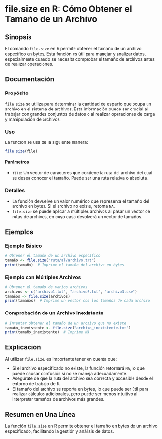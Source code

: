 <!--
Meta Description: # file.size en R: Cómo Obtener el Tamaño de un Archivo ## Sinopsis El comando `file.size` en R permite obtener el tamaño de un archivo específico en b...
Meta Keywords: archivo, tamaño, file, size, archivos
-->

# file.size en R: Cómo Obtener el Tamaño de un Archivo

## Sinopsis
El comando `file.size` en R permite obtener el tamaño de un archivo específico en bytes. Esta función es útil para manejar y analizar datos, especialmente cuando se necesita comprobar el tamaño de archivos antes de realizar operaciones.

## Documentación

### Propósito
`file.size` se utiliza para determinar la cantidad de espacio que ocupa un archivo en el sistema de archivos. Esta información puede ser crucial al trabajar con grandes conjuntos de datos o al realizar operaciones de carga y manipulación de archivos.

### Uso
La función se usa de la siguiente manera:

```R
file.size(file)
```

#### Parámetros
- `file`: Un vector de caracteres que contiene la ruta del archivo del cual se desea conocer el tamaño. Puede ser una ruta relativa o absoluta.

### Detalles
- La función devuelve un valor numérico que representa el tamaño del archivo en bytes. Si el archivo no existe, retorna `NA`.
- `file.size` se puede aplicar a múltiples archivos al pasar un vector de rutas de archivos, en cuyo caso devolverá un vector de tamaños.

## Ejemplos

### Ejemplo Básico

```R
# Obtener el tamaño de un archivo específico
tamaño <- file.size("ruta/al/archivo.txt")
print(tamaño)  # Imprime el tamaño del archivo en bytes
```

### Ejemplo con Múltiples Archivos

```R
# Obtener el tamaño de varios archivos
archivos <- c("archivo1.txt", "archivo2.txt", "archivo3.csv")
tamaños <- file.size(archivos)
print(tamaños)  # Imprime un vector con los tamaños de cada archivo
```

### Comprobación de un Archivo Inexistente

```R
# Intentar obtener el tamaño de un archivo que no existe
tamaño_inexistente <- file.size("archivo_inexistente.txt")
print(tamaño_inexistente)  # Imprime NA
```

## Explicación

Al utilizar `file.size`, es importante tener en cuenta que:

- Si el archivo especificado no existe, la función retornará `NA`, lo que puede causar confusión si no se maneja adecuadamente.
- Asegúrate de que la ruta del archivo sea correcta y accesible desde el entorno de trabajo de R.
- El tamaño del archivo se reporta en bytes, lo que puede ser útil para realizar cálculos adicionales, pero puede ser menos intuitivo al interpretar tamaños de archivos más grandes. 

## Resumen en Una Línea
La función `file.size` en R permite obtener el tamaño en bytes de un archivo especificado, facilitando la gestión y análisis de datos.